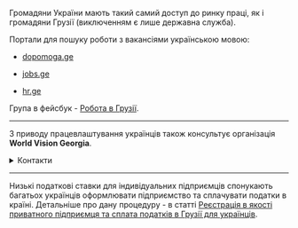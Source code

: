 Громадяни України мають такий самий доступ до ринку праці, як і громадяни Грузії (виключенням є лише державна служба). 

Портали для пошуку роботи з вакансіями українською мовою:

- [dopomoga.ge](http://www.dopomoga.ge/?category=28)

- [jobs.ge](https://jobs.ge/)

- [hr.ge](https://www.hr.ge/)

Група в фейсбук - [Робота в Грузії](https://www.facebook.com/groups/590377451723356/).

***

З приводу працевлаштування українців також консультує організація **World Vision Georgia**.

<details>
<summary>Контакти</summary>

Тел.: (+995) 577045645

Адреса: Грузія, Тбілісі, вул. Жулі Шартава, 67Б

Сторінка у Facebook: [multiservicecentregeorgia](https://www.facebook.com/multiservicecentregeorgia/)

Веб-сайт: [wvi.org/georgia](https://www.wvi.org/georgia).

</details>

***

Низькі податкові ставки для індивідуальних підприємців спонукають багатьох українців оформлювати підприємство та сплачувати податки в країні. Детальніше про дану процедуру - в статті [Реєстрація в якості приватного підприємця та сплата податків в Грузії для українців](/article/b926ceaae2437c61cee440509).